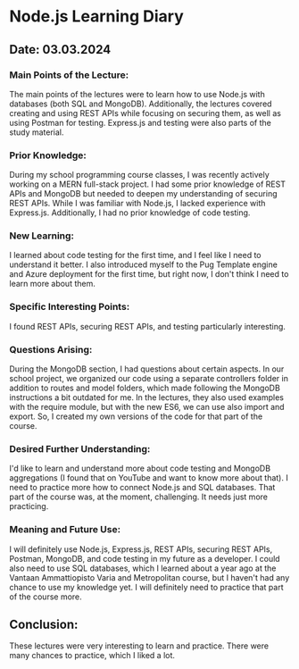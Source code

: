 # Node.js Learning Diary

## Date: 03.03.2024

### Main Points of the Lecture:
The main points of the lectures were to learn how to use Node.js with databases (both SQL and MongoDB). Additionally, the lectures covered creating and using REST APIs while focusing on securing them, as well as using Postman for testing. Express.js and testing were also parts of the study material.

### Prior Knowledge:
During my school programming course classes, I was recently actively working on a MERN full-stack project. I had some prior knowledge of REST APIs and MongoDB but needed to deepen my understanding of securing REST APIs. While I was familiar with Node.js, I lacked experience with Express.js. Additionally, I had no prior knowledge of code testing.

### New Learning:
I learned about code testing for the first time, and I feel like I need to understand it better. I also introduced myself to the Pug Template engine and Azure deployment for the first time, but right now, I don't think I need to learn more about them.

### Specific Interesting Points:
I found REST APIs, securing REST APIs, and testing particularly interesting.

### Questions Arising:
During the MongoDB section, I had questions about certain aspects. In our school project, we organized our code using a separate controllers folder in addition to routes and model folders, which made following the MongoDB instructions a bit outdated for me. In the lectures, they also used examples with the require module, but with the new ES6, we can use also import and export. So, I created my own versions of the code for that part of the course. 

### Desired Further Understanding:
I'd like to learn and understand more about code testing and MongoDB aggregations (I found that on YouTube and want to know more about that). I need to practice more how to connect Node.js and SQL databases. That part of the course was, at the moment, challenging. It needs just more practicing.

### Meaning and Future Use:
I will definitely use Node.js, Express.js, REST APIs, securing REST APIs, Postman, MongoDB, and code testing in my future as a developer. I could also need to use SQL databases, which I learned about a year ago at the Vantaan Ammattiopisto Varia and Metropolitan course, but I haven't had any chance to use my knowledge yet. I will definitely need to practice that part of the course more.

## Conclusion:
These lectures were very interesting to learn and practice. There were many chances to practice, which I liked a lot. 
